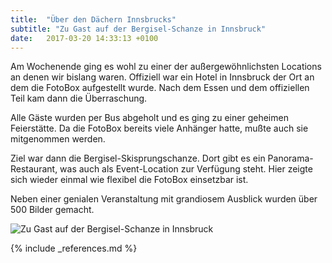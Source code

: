 ```yaml
---
title:  "Über den Dächern Innsbrucks"
subtitle: "Zu Gast auf der Bergisel-Schanze in Innsbruck"
date:   2017-03-20 14:33:13 +0100
---
```

Am Wochenende ging es wohl zu einer der außergewöhnlichsten Locations an denen wir bislang waren. Offiziell war ein Hotel in Innsbruck der Ort an dem die FotoBox aufgestellt wurde. Nach dem Essen und dem offiziellen Teil kam dann die Überraschung.

Alle Gäste wurden per Bus abgeholt und es ging zu einer geheimen Feierstätte. Da die FotoBox bereits viele Anhänger hatte, mußte auch sie mitgenommen werden. 

Ziel war dann die Bergisel-Skisprungschanze. Dort gibt es ein Panorama-Restaurant, was auch als Event-Location zur Verfügung steht. Hier zeigte sich wieder einmal wie flexibel die FotoBox einsetzbar ist.

Neben einer genialen Veranstaltung mit grandiosem Ausblick wurden über 500 Bilder gemacht.

<img title="Zu Gast auf der Bergisel-Schanze in Innsbruck" alt="Zu Gast auf der Bergisel-Schanze in Innsbruck" src="{% if site.url_cdn %}{{ site.url_cdn | prepend: site.baseurl }}{% else %}{{ site.url | prepend: site.baseurl }}{% endif %}{{ site.assets.images }}/bergisel-schanze-innsbruck{{ site.version }}.jpg" class="pull-left">

{% include _references.md %}